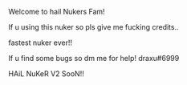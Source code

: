 Welcome to hail Nukers Fam!

If u using this nuker so pls give me fucking credits..

fastest nuker ever!!

If u find some bugs so dm me for help! draxu#6999

HAiL NuKeR V2 SooN!!
